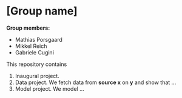 # \[Group name\]

**Group members:**
- Mathias Porsgaard
- Mikkel Reich
- Gabriele Cugini

This repository contains  
1. Inaugural project. 
2. Data project. We fetch data from **source x** on **y** and show that ...
3. Model project. We model ...
